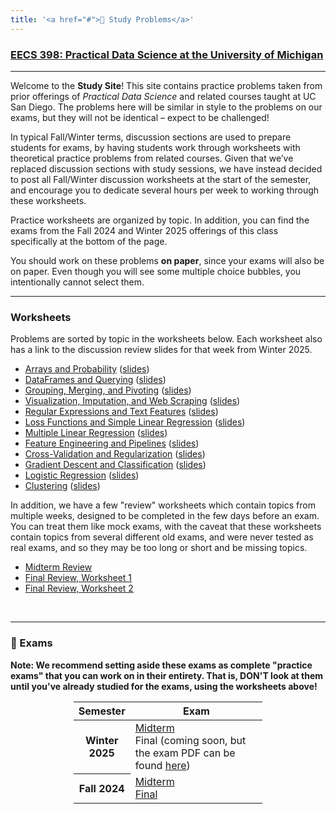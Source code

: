 ```yaml
---
title: '<a href="#">🧠 Study Problems</a>'
---
```


<!-- <h1><a href=''>🧠 Study Problems</a></h1> -->

<h3><a href='https://practicaldsc.org'>EECS 398: Practical Data Science at the University of Michigan</a></h3>

---

Welcome to the **Study Site**! This site contains practice problems taken from prior offerings of _Practical Data Science_ and related courses taught at UC San Diego. The problems here will be similar in style to the problems on our exams, but they will not be identical – expect to be challenged!

In typical Fall/Winter terms, discussion sections are used to prepare students for exams, by having students work through worksheets with theoretical practice problems from related courses. Given that we’ve replaced discussion sections with study sessions, we have instead decided to post all Fall/Winter discussion worksheets at the start of the semester, and encourage you to dedicate several hours per week to working through these worksheets.

Practice worksheets are organized by topic. In addition, you can find the exams from the Fall 2024 and Winter 2025 offerings of this class specifically at the bottom of the page.

You should work on these problems **on paper**, since your exams will also be on paper. Even though you will see some multiple choice bubbles, you intentionally cannot select them.

---

### Worksheets

Problems are sorted by topic in the worksheets below. Each worksheet also has a link to the discussion review slides for that week from Winter 2025.

- [Arrays and Probability](disc02/index.html) ([slides](../assets/disc-slides/disc02.html))
- [DataFrames and Querying](disc03/index.html) ([slides](../assets/disc-slides/disc03.html))
- [Grouping, Merging, and Pivoting](disc04/index.html) ([slides](../assets/disc-slides/disc04.html))
- [Visualization, Imputation, and Web Scraping](disc05/index.html) ([slides](../assets/disc-slides/disc05.html))
- [Regular Expressions and Text Features](disc06/index.html) ([slides](../assets/disc-slides/disc06.html))
- [Loss Functions and Simple Linear Regression](disc07/index.html) ([slides](../assets/disc-slides/disc07.html))
- [Multiple Linear Regression](disc08/index.html) ([slides](../assets/disc-slides/disc08.html))
- [Feature Engineering and Pipelines](disc09/index.html) ([slides](../assets/disc-slides/disc09.html))
- [Cross-Validation and Regularization](disc10/index.html) ([slides](../assets/disc-slides/disc10.html))
- [Gradient Descent and Classification](disc11/index.html) ([slides](../assets/disc-slides/disc11.html))
- [Logistic Regression](disc12/index.html) ([slides](../assets/disc-slides/disc12.html))
- [Clustering](disc13/index.html) ([slides](../assets/disc-slides/disc13.html))

In addition, we have a few "review" worksheets which contain topics from multiple weeks, designed to be completed in the few days before an exam. You can treat them like mock exams, with the caveat that these worksheets contain topics from several different old exams, and were never tested as real exams, and so they may be too long or short and be missing topics.

- [Midterm Review](mt-review/index.html)
- [Final Review, Worksheet 1](fi-review-1/index.html)
- [Final Review, Worksheet 2](fi-review-2/index.html)

<br>

---

### 🧪 Exams

<b>Note: We recommend setting aside these exams as complete "practice exams" that you can work on in their entirety. That is, DON'T look at them until you've already studied for the exams, using the worksheets above!</b>

<center>
<table class="table" style="width:60%">
    <colgroup>
       <col span="1" style="width: 25%;">
       <col span="1" style="width: 75%;">
    </colgroup>
  <thead>
    <tr>
      <th scope="col">Semester</th>
      <th scope="col">Exam</th>
    </tr>
  </thead>
  <tbody>
    <tr>
      <th scope="row">Winter 2025</th>
      <td><a href='wn25-midterm/index.html'>Midterm</a><br>
          Final (coming soon, but the exam PDF can be found <a href="../assets/pdf/wn25-final.pdf">here</a>)</td>
    </tr>
    <tr>
      <th scope="row">Fall 2024</th>
      <td><a href='fa24-midterm/index.html'>Midterm</a><br>
          <a href='fa24-final/index.html'>Final</a>
      </td>
    </tr>
  </tbody>
</table>
</center>

<br>